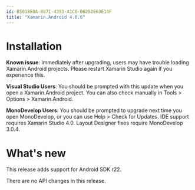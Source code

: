 ```yaml
---
id: B5018E0A-8871-4393-A1C6-B6252E63E14F
title: "Xamarin.Android 4.6.6"
---
```


# Installation

 **Known issue**: Immediately after upgrading, users may have
trouble loading Xamarin.Android projects. Please restart Xamarin Studio again
if you experience this.

 **Visual Studio Users**: You should be prompted with this update
when you open a Xamarin.Android project. You can also check manually in Tools
&gt; Options &gt; Xamarin.Android.

 **MonoDevelop Users**: You should be prompted to upgrade next
time you open MonoDevelop, or you can use Help &gt; Check for Updates.
IDE support requires Xamarin Studio 4.0.
Layout Designer fixes require MonoDevelop 3.0.4.

# What's new

This release adds support for Android SDK r22.

There are no API changes in this release.
